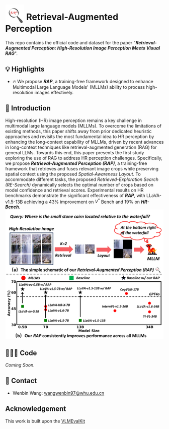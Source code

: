 # <img src="assets/logo-Photoroom.png" style="vertical-align: -10px;" :height="60px" width="60px"> Retrieval-Augmented Perception

This repo contains the official code and dataset for the paper "***Retrieval-Augmented Perception: High-Resolution Image Perception Meets Visual RAG***".



## 💡 Highlights

- 🔥 We propose ***RAP***, a training-free framework designed to enhance Multimodal Large Language Models' (MLLMs) ability to process high-resolution images effectively.



## 👀 Introduction

High-resolution (HR) image perception remains a key challenge in multimodal large language models (MLLMs). To overcome the limitations of existing methods, this paper shifts away from prior dedicated heuristic approaches and revisits the most fundamental idea to HR perception by enhancing the long-context capability of MLLMs, driven by recent advances in long-context techniques like retrieval-augmented generation (RAG) for general LLMs.  Towards this end, this paper presents the first study exploring the use of RAG to address HR perception challenges. Specifically, we propose ***Retrieval-Augmented Perception (RAP)***, a training-free framework that retrieves and fuses relevant image crops while preserving spatial context using the proposed *Spatial-Awareness Layout*. To accommodate different tasks, the proposed *Retrieved-Exploration Search (RE-Search)* dynamically selects the optimal number of crops based on model confidence and retrieval scores. Experimental results on HR benchmarks demonstrate the significant effectiveness of ***RAP***, with LLaVA-v1.5-13B achieving a 43% improvement on $V^*$ Bench and 19% on ***HR-Bench***.
![](assets/motivation.png)


## 🧑🏻‍💻 Code

*Coming Soon.*



## 📧 Contact
- Wenbin Wang: wangwenbin97@whu.edu.cn 



## Acknowledgement
This work is built upon the [VLMEvalKit](https://github.com/open-compass/VLMEvalKit)
